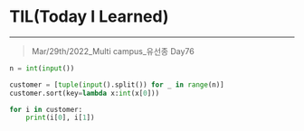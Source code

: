 # TIL(Today I Learned)

___

> Mar/29th/2022_Multi campus_유선종 Day76

```python
n = int(input())

customer = [tuple(input().split()) for _ in range(n)]
customer.sort(key=lambda x:int(x[0]))

for i in customer:
    print(i[0], i[1])
```